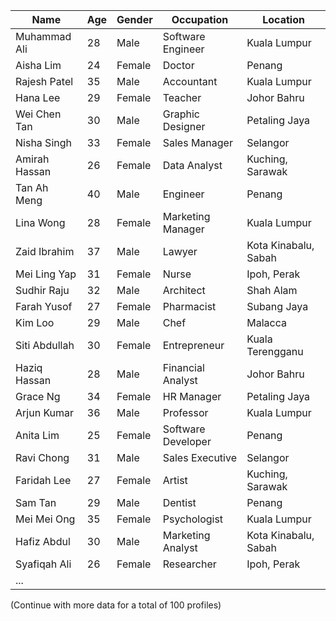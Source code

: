 | Name             | Age | Gender | Occupation          | Location            |
|------------------|-----|--------|---------------------|--------------------|
| Muhammad Ali     | 28  | Male   | Software Engineer   | Kuala Lumpur        |
| Aisha Lim        | 24  | Female | Doctor              | Penang              |
| Rajesh Patel     | 35  | Male   | Accountant          | Kuala Lumpur        |
| Hana Lee         | 29  | Female | Teacher             | Johor Bahru         |
| Wei Chen Tan     | 30  | Male   | Graphic Designer    | Petaling Jaya       |
| Nisha Singh      | 33  | Female | Sales Manager       | Selangor            |
| Amirah Hassan    | 26  | Female | Data Analyst        | Kuching, Sarawak    |
| Tan Ah Meng      | 40  | Male   | Engineer            | Penang              |
| Lina Wong        | 28  | Female | Marketing Manager   | Kuala Lumpur        |
| Zaid Ibrahim     | 37  | Male   | Lawyer              | Kota Kinabalu, Sabah |
| Mei Ling Yap     | 31  | Female | Nurse               | Ipoh, Perak         |
| Sudhir Raju      | 32  | Male   | Architect           | Shah Alam           |
| Farah Yusof      | 27  | Female | Pharmacist          | Subang Jaya         |
| Kim Loo          | 29  | Male   | Chef                | Malacca             |
| Siti Abdullah    | 30  | Female | Entrepreneur        | Kuala Terengganu    |
| Haziq Hassan     | 28  | Male   | Financial Analyst   | Johor Bahru         |
| Grace Ng         | 34  | Female | HR Manager          | Petaling Jaya       |
| Arjun Kumar      | 36  | Male   | Professor           | Kuala Lumpur        |
| Anita Lim        | 25  | Female | Software Developer  | Penang              |
| Ravi Chong       | 31  | Male   | Sales Executive     | Selangor            |
| Faridah Lee      | 27  | Female | Artist              | Kuching, Sarawak    |
| Sam Tan          | 29  | Male   | Dentist             | Penang              |
| Mei Mei Ong      | 35  | Female | Psychologist        | Kuala Lumpur        |
| Hafiz Abdul      | 30  | Male   | Marketing Analyst   | Kota Kinabalu, Sabah |
| Syafiqah Ali     | 26  | Female | Researcher          | Ipoh, Perak         |
|...

(Continue with more data for a total of 100 profiles)
